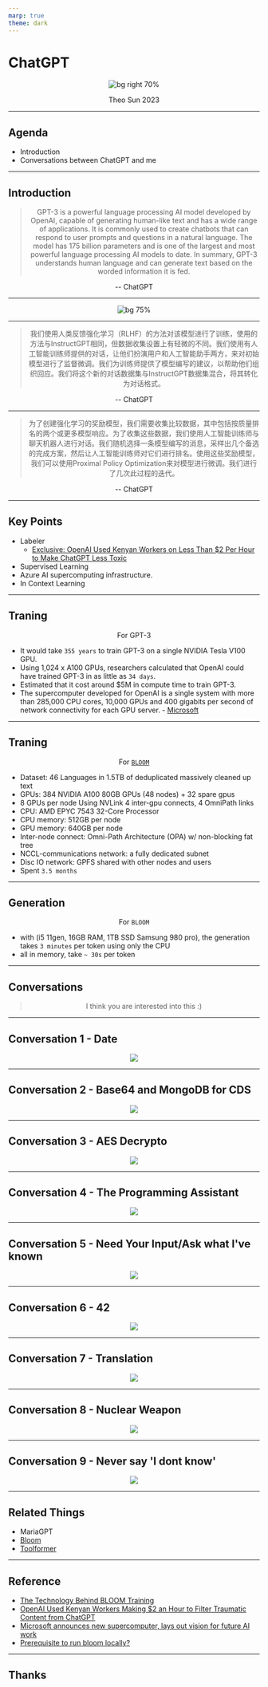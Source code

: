 ```yaml
---
marp: true
theme: dark
---
```


# ChatGPT

![bg right 70%](https://res.cloudinary.com/drxgh9gqs/image/upload/v1676954586/2023-02-21_12-41-57_fft0co.png)

Theo Sun
2023

---

## Agenda

- Introduction
- Conversations between ChatGPT and me

---

## Introduction

> GPT-3 is a powerful language processing AI model developed by OpenAI, capable of generating human-like text and has a wide range of applications. It is commonly used to create chatbots that can respond to user prompts and questions in a natural language. The model has 175 billion parameters and is one of the largest and most powerful language processing AI models to date. In summary, GPT-3 understands human language and can generate text based on the worded information it is fed.

-- ChatGPT

---

![bg 75%](https://cdn.openai.com/chatgpt/draft-20221129c/ChatGPT_Diagram.svg)

---

> 我们使用人类反馈强化学习（RLHF）的方法对该模型进行了训练，使用的方法与InstructGPT相同，但数据收集设置上有轻微的不同。我们使用有人工智能训练师提供的对话，让他们扮演用户和人工智能助手两方，来对初始模型进行了监督微调。我们为训练师提供了模型编写的建议，以帮助他们组织回应。我们将这个新的对话数据集与InstructGPT数据集混合，将其转化为对话格式。

-- ChatGPT

---

> 为了创建强化学习的奖励模型，我们需要收集比较数据，其中包括按质量排名的两个或更多模型响应。为了收集这些数据，我们使用人工智能训练师与聊天机器人进行对话。我们随机选择一条模型编写的消息，采样出几个备选的完成方案，然后让人工智能训练师对它们进行排名。使用这些奖励模型，我们可以使用Proximal Policy Optimization来对模型进行微调。我们进行了几次此过程的迭代。

-- ChatGPT

---

## Key Points

- Labeler
  - [Exclusive: OpenAI Used Kenyan Workers on Less Than $2 Per Hour to Make ChatGPT Less Toxic](https://time.com/6247678/openai-chatgpt-kenya-workers/)
- Supervised Learning
- Azure AI supercomputing infrastructure.
- In Context Learning

---

## Traning

For GPT-3

- It would take `355 years` to train GPT-3 on a single NVIDIA Tesla V100 GPU.
- Using 1,024 x A100 GPUs, researchers calculated that OpenAI could have trained GPT-3 in as little as `34 days`.
- Estimated that it cost around $5M in compute time to train GPT-3.
- The supercomputer developed for OpenAI is a single system with more than 285,000 CPU cores, 10,000 GPUs and 400 gigabits per second of network connectivity for each GPU server. - [Microsoft](https://news.microsoft.com/source/features/ai/openai-azure-supercomputer/)

---

## Traning

For [`BLOOM`](https://huggingface.co/blog/bloom-megatron-deepspeed)

- Dataset: 46 Languages in 1.5TB of deduplicated massively cleaned up text
- GPUs: 384 NVIDIA A100 80GB GPUs (48 nodes) + 32 spare gpus
- 8 GPUs per node Using NVLink 4 inter-gpu connects, 4 OmniPath links
- CPU: AMD EPYC 7543 32-Core Processor
- CPU memory: 512GB per node
- GPU memory: 640GB per node
- Inter-node connect: Omni-Path Architecture (OPA) w/ non-blocking fat tree
- NCCL-communications network: a fully dedicated subnet
- Disc IO network: GPFS shared with other nodes and users
- Spent `3.5 months`


--- 

## Generation

For `BLOOM`

- with (i5 11gen, 16GB RAM, 1TB SSD Samsung 980 pro), the generation takes `3 minutes` per token using only the CPU
- all in memory, take `~ 30s` per token

---

## Conversations

> I think you are interested into this :) 

---

## Conversation 1 - Date

<style scoped>
  p { 
    text-align: center;
    overflow-y: scroll;
    overflow-x: hidden;
  }
</style>

![](https://res.cloudinary.com/drxgh9gqs/image/upload/v1676956295/2023-02-21_13-08-11_tfxa7p.png)

---

## Conversation 2 - Base64 and MongoDB for CDS

<style scoped>
  p { 
    text-align: center;
    overflow-y: scroll;
    overflow-x: hidden;
  }
</style>

![](https://res.cloudinary.com/drxgh9gqs/image/upload/v1676956761/2023-02-21_13-19-12_fxjizx.png)

---

## Conversation 3 - AES Decrypto

<style scoped>
  p { 
    text-align: center;
    overflow-y: scroll;
    overflow-x: hidden;
  }
</style>

![](https://res.cloudinary.com/drxgh9gqs/image/upload/v1676956404/2023-02-21_13-13-17_xh0bwf.png)

---

## Conversation 4 - The Programming Assistant

<style scoped>
  p { 
    text-align: center;
    overflow-y: scroll;
    overflow-x: hidden;
  }
</style>


![](https://res.cloudinary.com/drxgh9gqs/image/upload/v1676956884/2023-02-21_13-21-17_i6glaw.png)

---

## Conversation 5 - Need Your Input/Ask what I've known

<style scoped>
  p { 
    text-align: center;
    overflow-y: scroll;
    overflow-x: hidden;
  }
</style>

![](https://res.cloudinary.com/drxgh9gqs/image/upload/v1676957119/2023-02-21_13-24-56_fbm3db.png)

---

## Conversation 6 - 42

<style scoped>
  p { 
    text-align: center;
    overflow-y: scroll;
    overflow-x: hidden;
  }
</style>

![](https://res.cloudinary.com/drxgh9gqs/image/upload/v1676957236/2023-02-21_13-27-06_ni59iw.png)

---

## Conversation 7 - Translation

<style scoped>
  p { 
    text-align: center;
    overflow-y: scroll;
    overflow-x: hidden;
  }
</style>

![](https://res.cloudinary.com/drxgh9gqs/image/upload/v1676957542/2023-02-21_13-32-08_uscqay.png)

---

## Conversation 8 - Nuclear Weapon

<style scoped>
  p { 
    text-align: center;
    overflow-y: scroll;
    overflow-x: hidden;
  }
</style>

![](https://res.cloudinary.com/drxgh9gqs/image/upload/v1676957632/2023-02-21_13-33-47_lvm495.png)

---

## Conversation 9 - Never say 'I dont know'

<style scoped>
  p { 
    text-align: center;
    overflow-y: scroll;
    overflow-x: hidden;
  }
</style>

![](https://res.cloudinary.com/drxgh9gqs/image/upload/v1676957715/2023-02-21_13-35-08_kivp9t.png)


---

## Related Things

- MariaGPT
- [Bloom](https://huggingface.co/docs/transformers/model_doc/bloom)
- [Toolformer](https://arxiv.org/abs/2302.04761)

---

## Reference

- [The Technology Behind BLOOM Training](https://huggingface.co/blog/bloom-megatron-deepspeed)
- [OpenAI Used Kenyan Workers Making $2 an Hour to Filter Traumatic Content from ChatGPT](https://www.vice.com/en/article/wxn3kw/openai-used-kenyan-workers-making-dollar2-an-hour-to-filter-traumatic-content-from-chatgpt)
- [Microsoft announces new supercomputer, lays out vision for future AI work](https://news.microsoft.com/source/features/ai/openai-azure-supercomputer/)
- [Prerequisite to run bloom locally?](https://discuss.huggingface.co/t/prerequisite-to-run-bloom-locally/20365/3)

---

## Thanks